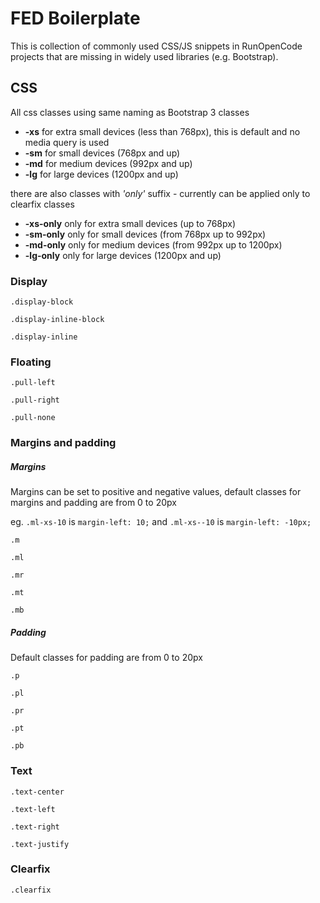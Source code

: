 FED Boilerplate
===============

This is collection of commonly used CSS/JS snippets in RunOpenCode projects
that are missing in widely used libraries (e.g. Bootstrap).

## CSS

All css classes using same naming as Bootstrap 3 classes

* **-xs** for extra small devices (less than 768px), this is default and no media query is used 
* **-sm** for small devices (768px and up)
* **-md** for medium devices (992px and up)
* **-lg** for large devices (1200px and up)

there are also classes with _'only'_ suffix - currently can be applied only to clearfix classes

* **-xs-only** only for extra small devices (up to 768px) 
* **-sm-only** only for small devices (from 768px up to 992px)
* **-md-only** only for medium devices (from 992px up to 1200px)
* **-lg-only** only for large devices (1200px and up)

### Display

``` .display-block ``` 

``` .display-inline-block ```

``` .display-inline ```   

### Floating

``` .pull-left ``` 

``` .pull-right ```

``` .pull-none ```

### Margins and padding

##### Margins

Margins can be set to positive and negative values, default classes for margins and padding 
are from 0 to 20px 

eg. ```.ml-xs-10``` is ```margin-left: 10;``` and ```.ml-xs--10``` is ```margin-left: -10px;```

``` .m ```

``` .ml ```

``` .mr ```

``` .mt ```

``` .mb ```

##### Padding

Default classes for padding are from 0 to 20px

``` .p ```

``` .pl ```

``` .pr ```

``` .pt ```

``` .pb ```

### Text

``` .text-center ```

``` .text-left ```

``` .text-right ```

``` .text-justify ```

### Clearfix

``` .clearfix ```
